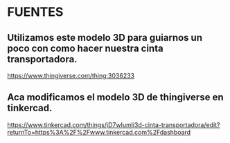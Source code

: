 # FUENTES


## Utilizamos este modelo 3D para guiarnos un poco con como hacer nuestra cinta transportadora.

https://www.thingiverse.com/thing:3036233

## Aca modificamos el modelo 3D de thingiverse en tinkercad.

https://www.tinkercad.com/things/jD7wIumli3d-cinta-transportadora/edit?returnTo=https%3A%2F%2Fwww.tinkercad.com%2Fdashboard
